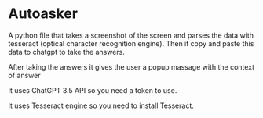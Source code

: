 # Autoasker
A python file that takes a screenshot of the screen and parses the data with tesseract (optical character recognition engine). Then it copy and paste this data to chatgpt to take the answers.

After taking the answers it gives the user a popup massage with the context of answer

It uses ChatGPT 3.5 API so you need a token to use.

It uses Tesseract engine so you need to install Tesseract.

